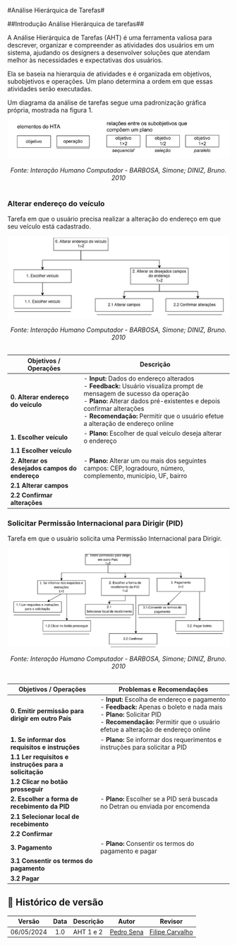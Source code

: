 #Análise Hierárquica de Tarefas#

##Introdução Análise Hierárquica de tarefas##

A Análise Hierárquica de Tarefas (AHT) é uma ferramenta valiosa para descrever, organizar e compreender as atividades dos usuários em um sistema, ajudando os designers a desenvolver soluções que atendam melhor às necessidades e expectativas dos usuários.

Ela se baseia na hierarquia de atividades e é organizada em objetivos, subobjetivos e operações. Um plano determina a ordem em que essas atividades serão executadas.

Um diagrama da análise de tarefas segue uma padronização gráfica própria, mostrada na figura 1.


<center>


![Figura 1 - Padrões de um diagrama de análise hierárquica de tarefas (Figura do autor, 2024)](images/nomenclatura.png)

*Fonte: Interação  Humano Computador - BARBOSA, Simone; DINIZ, Bruno. 2010*
<br><br>

</center>


### Alterar endereço do veículo ###

Tarefa em que o usuário precisa realizar a alteração do endereço em que seu veículo está cadastrado.

<center>

![Figura 2 - Alterar endereço do veículo (AHT 1) (Figura do autor, 2024)](images/alterar-endereco.png)

*Fonte: Interação  Humano Computador - BARBOSA, Simone; DINIZ, Bruno. 2010*
<br><br>

</center>

| Objetivos / Operações                | Descrição                                                                      |
|--------------------------------------|--------------------------------------------------------------------------------|
| **0. Alterar endereço do veículo**  | - **Input:** Dados do endereço alterados <br> - **Feedback:** Usuário visualiza prompt de mensagem de sucesso da operação <br> - **Plano:** Alterar dados pré-existentes e depois confirmar alterações <br> - **Recomendação:** Permitir que o usuário efetue a alteração de endereço online |
| **1. Escolher veículo**             | - **Plano:** Escolher de qual veículo deseja alterar o endereço                |
| **1.1 Escolher veículo**                                        |                                                  |
| **2. Alterar os desejados campos do endereço** | - **Plano:** Alterar um ou mais dos seguintes campos: CEP, logradouro, número, complemento, município, UF, bairro <br>  |
| **2.1 Alterar campos**                                        |                                                     |
| **2.2 Confirmar alterações**                                        |                                                     |




### Solicitar Permissão Internacional para Dirigir (PID) ###

Tarefa em que o usuário solicita uma Permissão Internacional para Dirigir.

<center>

![Figura 3 - Solicitar Permissão Internacional para Dirigir (AHT 2)](images/emitir-pid.png)

*Fonte: Interação  Humano Computador - BARBOSA, Simone; DINIZ, Bruno. 2010*
<br><br>

</center>


| Objetivos / Operações                        | Problemas e Recomendações                                                                   |
|----------------------------------------------|----------------------------------------------------------------------------------------------|
| **0. Emitir permissão para dirigir em outro País** | - **Input:** Escolha de endereço e pagamento <br> - **Feedback:** Apenas o boleto e nada mais <br> - **Plano:** Solicitar PID <br> - **Recomendação:** Permitir que o usuário efetue a alteração de endereço online |
| **1. Se informar dos requisitos e instruções**      | - **Plano:** Se informar dos requerimentos e instruções para solicitar a PID                      |
|        **1.1 Ler requisitos e instruções para a solicitação**                                         |                                          |
| **1.2 Clicar no botão prosseguir**                                                                     |                                         |
| **2. Escolher a forma de recebimento da PID**       | - **Plano:** Escolher se a PID será buscada no Detran ou enviada por encomenda                  |
|**2.1 Selecionar local de recebimento**                                          |                                     |
|**2.2 Confirmar** |                                                                               |
| **3. Pagamento**                                    | - **Plano:** Consentir os termos do pagamento e pagar                                             |
|        **3.1 Consentir os termos do pagamento**|                                                       |
|**3.2 Pagar**                                                  |                                                                                   ||

## 📑 Histórico de versão

|   Versão   | Data  | Descrição            | Autor                                                  | Revisor |
| :--------: | :---: | :------------------- | ------------------------------------------------------ | ------- |
| 06/05/2024 |  1.0  | AHT 1 e 2| [Pedro Sena](https://github.com/pedroyen21) | [Filipe Carvalho](https://github.com/Filipe-002)     |
